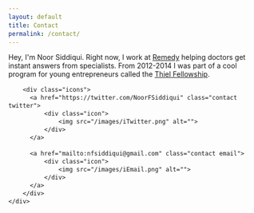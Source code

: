 ```yaml
---
layout: default
title: Contact
permalink: /contact/
---
```


<div class="content contacts">
    <div class="center">
        <div class="about">
        Hey, I'm Noor Siddiqui. Right now, I work at <a href="http://www.remedylabsinc.com/">Remedy</a> helping doctors get instant answers from specialists. From 2012-2014 I was part of a cool program for young entrepreneurs called the <a href="http://www.thielfellowship.org/">Thiel Fellowship</a>.
        </div>

        <div class="icons">
          <a href="https://twitter.com/NoorFSiddiqui" class="contact twitter">
              <div class="icon">
                  <img src="/images/iTwitter.png" alt="">
              </div>
          </a>

          <a href="mailto:nfsiddiqui@gmail.com" class="contact email">
              <div class="icon">
                  <img src="/images/iEmail.png" alt="">
              </div>
          </a>
        </div>
    </div>
</div>
